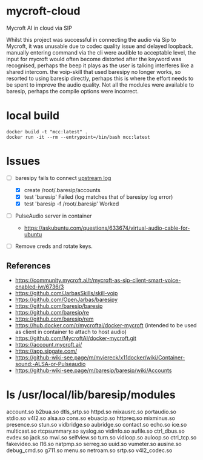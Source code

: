 # mycroft-cloud
Mycroft AI in cloud via SIP

Whilst this project was successful in connecting the audio via Sip to Mycroft, it was unusable due to codec quality issue and delayed loopback. manually entering command via the cli were audible to acceptable level, the input for mycroft would often become distorted after the keyword was recognised, perhaps the beep it plays as the user is talking interferes like a shared intercom.
the voip-skill that used baresipy no longer works, so resorted to using baresip directly, perhaps this is where the effort needs to be spent to improve the audio quality. Not all the modules were available to baresip, perhaps the compile options were incorrect.

# local build
```
docker build -t "mcc:latest" .
docker run -it --rm --entrypoint=/bin/bash mcc:latest
```

# Issues
- [ ] baresipy fails to connect [upstream log](https://github.com/JarbasSkills/skill-voip/issues/7)
  - [x] create /root/.baresip/accounts
  - [x] test 'baresip' Failed (log matches that of baresipy log error)
  - [x] test 'baresip -f /root/.baresip' Worked
- [ ] PulseAudio server in container
  - https://askubuntu.com/questions/633674/virtual-audio-cable-for-ubuntu
- [ ] Remove creds and rotate keys.


## References
- https://community.mycroft.ai/t/mycroft-as-sip-client-smart-voice-enabled-ivr/6736/3
- https://github.com/JarbasSkills/skill-voip
- https://github.com/OpenJarbas/baresipy
- https://github.com/baresip/baresip
- https://github.com/baresip/re
- https://github.com/baresip/rem
- https://hub.docker.com/r/mycroftai/docker-mycroft (intended to be used as client in container to attach to host audio)
- https://github.com/MycroftAI/docker-mycroft.git
- https://account.mycroft.ai/
- https://app.sipgate.com/
- https://github-wiki-see.page/m/mviereck/x11docker/wiki/Container-sound:-ALSA-or-Pulseaudio
- https://github-wiki-see.page/m/baresip/baresip/wiki/Accounts

# ls /usr/local/lib/baresip/modules
account.so   b2bua.so      dtls_srtp.so  httpd.so    mixausrc.so   portaudio.so    stdio.so       v4l2.so
alsa.so      cons.so       ebuacip.so    httpreq.so  mixminus.so   presence.so     stun.so        vidbridge.so
aubridge.so  contact.so    echo.so       ice.so      multicast.so  rtcpsummary.so  syslog.so      vidinfo.so
aufile.so    ctrl_dbus.so  evdev.so      jack.so     mwi.so        selfview.so     turn.so        vidloop.so
auloop.so    ctrl_tcp.so   fakevideo.so  l16.so      natpmp.so     serreg.so       uuid.so        vumeter.so
ausine.so    debug_cmd.so  g711.so       menu.so     netroam.so    srtp.so         v4l2_codec.so
